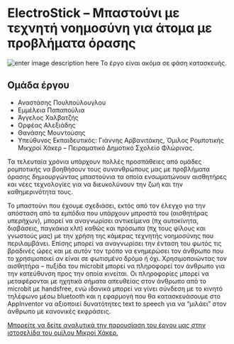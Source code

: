 # ElectroStick – Μπαστούνι με τεχνητή νοημοσύνη για άτομα με προβλήματα όρασης
![enter image description here](https://ppf.edu.gr/hackers/wp-content/uploads/2021/10/IMG_20211016_200649-2048x1151.jpg)
Το έργο είναι ακόμα σε φάση κατασκευής.
## Ομάδα έργου

-   Αναστάσης Πουλπούλουγλου
-   Εμμέλεια Παπαπούλια
-   Άγγελος Χαλβατζής
-   Ορφέας Αλεξιάδης
-   Θανάσης Μουντούσης
-   Υπεύθυνος Εκπαιδευτικός: Γιάννης Αρβανιτάκης, Όμιλος Ρομποτικής Μικχροί Χάκερ – Πειραματικό Δημοτικό Σχολείο Φλώρινας.

Τα τελευταία χρόνια υπάρχουν πολλές προσπάθειες από ομάδες ρομποτικής να βοηθήσουν τους συνανθρώπους μας με προβλήματα όρασης δημιουργώντας μπαστούνια τα οποία ενσωματώνουν αισθητήρες και νέες τεχνολογίες για να διευκολύνουν την ζωή και την καθημερινότητα τους.

Το μπαστούνι που έχουμε σχεδιάσει, εκτός από τον έλεγχο για την απόσταση από τα εμπόδια που υπάρχουν μπροστά του (αισθητήρας υπερήχων), μπορεί να αναγνωρίσει αντικείμενα (πχ αυτοκίνητα, διαβάσεις, παγκάκια κλπ) καθώς και πρόσωπα (πχ τους φίλους και γνωστούς μας) με την χρήση της κάμερας τεχνητής νοημοσύνης που περιλαμβάνει. Επίσης μπορεί να αναγνωρίσει την ένταση του φωτός τις βραδινές ώρες και με αυτόν τον τρόπο να ενημερώσει τον άνθρωπο που το χρησιμοποιεί αν είναι σε φωτισμένο δρόμο ή όχι. Χρησιμοποιώντας τον αισθητήρα – πυξίδα του microbit μπορεί να πληροφορεί τον άνθρωπο για την κατεύθυνση προς την οποία κινείται. Οι πληροφορίες μπορεί να μεταφέρονται με ηχητικά σήματα απευθείας στον άνθρωπο από το microbit με handsfree, ενώ ιδανικά μπορεί να γίνει σύνδεση με το κινητό τηλέφωνο μέσω bluetooth και η εφαρμογή που θα κατασκευάσουμε στο AppInventor να αξιοποιεί δυνατότητες text to speech για να “μιλάει” στον άνθρωπο με κανονικές εκφράσεις.

[Μπορείτε να δείτε αναλυτικά την παρουσίαση του έργου μας στην ιστοσελίδα του ομίλου Μικροί Χάκερ.](https://ppf.edu.gr/hackers/archives/2455)
